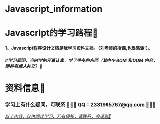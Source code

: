 # Javascript_information

# Javascript的学习路程📌

#### 1、Javascript程序设计文档是我学习资料文档。（刘老师的授课,也很感谢!）。

##### #学习期间，当时学的还算认真，学了很多的东西（其中少 BOM 和 DOM 内容，期待有缘人补充）🍻

# 资料信息📌

### 学习上有什么疑问，可联系 🍥🍥🍥 QQ：2331995767@qq.com  🍥🍥🍥

<u>*以上内容，仅供阅读学习，若有侵权，请联系，会速删📌*</u>